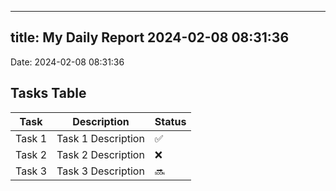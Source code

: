 
---
title: My Daily Report 2024-02-08 08:31:36
---

Date: 2024-02-08 08:31:36

## Tasks Table

| Task | Description | Status |
|------|-------------|--------|
| Task 1 | Task 1 Description | ✅ |
| Task 2 | Task 2 Description | ❌ |
| Task 3 | Task 3 Description | 🔜 |
